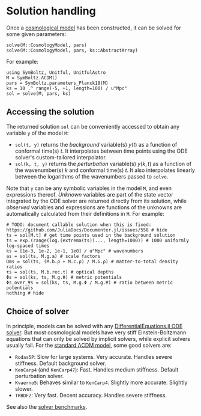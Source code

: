 # Solution handling

Once a [cosmological model](@ref "Models") has been constructed, it can be solved for some given parameters:

```@docs
solve(M::CosmologyModel, pars)
solve(M::CosmologyModel, pars, ks::AbstractArray)
```

For example:
```@example sol
using SymBoltz, Unitful, UnitfulAstro
M = SymBoltz.ΛCDM()
pars = SymBoltz.parameters_Planck18(M)
ks = 10 .^ range(-5, +1, length=100) / u"Mpc"
sol = solve(M, pars, ks)
```

## Accessing the solution

The returned solution `sol` can be conveniently accessed to obtain any variable `y` of the model `M`:

- `sol(t, y)` returns the *background* variable(s) $y(t)$ as a function of conformal time(s) $t$. It interpolates between time points using the ODE solver's custom-tailored interpolator.
- `sol(k, t, y)` returns the *perturbation* variable(s) $y(k,t)$ as a function of the wavenumber(s) $k$ and conformal time(s) $t$. It also interpolates linearly between the logarithms of the wavenumbers passed to `solve`.

Note that `y` can be any symbolic variables in the model `M`, and even expressions thereof.
*Unknown* variables are part of the state vector integrated by the ODE solver are returned directly from its solution,
while *observed* variables and expressions are functions of the unknowns are automatically calculated from their definitions in `M`.
For example:

```@example sol
# TODO: document callable solution when this is fixed: https://github.com/JuliaDocs/Documenter.jl/issues/558 # hide
ts = sol[M.t] # get time points used in the background solution
ts = exp.(range(log.(extrema(ts))..., length=1000)) # 1000 uniformly log-spaced times
ks = [1e-3, 1e-2, 1e-1, 1e0] / u"Mpc" # wavenumbers
as = sol(ts, M.g.a) # scale factors
Ωms = sol(ts, (M.b.ρ + M.c.ρ) / M.G.ρ) # matter-to-total density ratios
τs = sol(ts, M.b.rec.τ) # optical depths
Φs = sol(ks, ts, M.g.Φ) # metric potentials
Φs_over_Ψs = sol(ks, ts, M.g.Φ / M.g.Ψ) # ratio between metric potentials
nothing # hide
```

## Choice of solver

In principle, models can be solved with any [DifferentialEquations.jl ODE solver](https://docs.sciml.ai/DiffEqDocs/stable/solvers/ode_solve/).
But most cosmological models have very stiff Einstein-Boltzmann equations that can only be solved by implicit solvers, while explicit solvers usually fail.
For the [standard ΛCDM model](@ref "Standard ΛCDM"), some good solvers are:

- `Rodas5P`: Slow for large systems. Very accurate. Handles severe stiffness. Default background solver.
- `KenCarp4` (and `KenCarp47`): Fast. Handles medium stiffness. Default perturbation solver.
- `Kvaerno5`: Behaves similar to `KenCarp4`. Slightly more accurate. Slightly slower.
- `TRBDF2`: Very fast. Decent accuracy. Handles severe stiffness.

See also the [solver benchmarks](@ref "Benchmarks").
